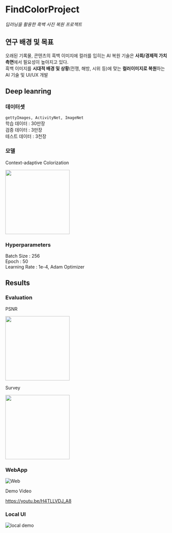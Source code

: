 # FindColorProject

_딥러닝을 활용한 흑백 사진 복원 프로젝트_
</br>

## 연구 배경 및 목표

오래된 기록물, 콘텐츠의 흑백 이미지에 컬러를 입히는 AI 복원 기술은 **사회/경제적 가치 측면**에서 필요성이 높아지고 있다.</br>
흑백 이미지를 **시대적 배경 및 상황**(전쟁, 해방, 시위 등)에 맞는 **컬러이미지로 복원**하는 AI 기술 및 UI/UX 개발


## Deep leanring

### 데이터셋

`gettyImages, ActivityNet, ImageNet`</br>
학습 데이터 : 30만장</br>
검증 데이터 : 3만장</br>
테스트 데이터 : 3천장</br>

### 모델

Context-adaptive Colorization

<img src="https://user-images.githubusercontent.com/86578246/210068754-be027cfb-3295-4863-ba00-8a9795f87a22.png" height="200px">

### Hyperparameters

Batch Size : 256</br>
Epoch : 50</br>
Learning Rate : 1e-4, Adam Optimizer</br>

## Results

### Evaluation

PSNR

<img src="https://user-images.githubusercontent.com/86578246/210068936-c32232f0-b4d8-4bde-97f9-c66f60f5cc8c.png" height="200px">

Survey

<img src="https://user-images.githubusercontent.com/86578246/210068975-bd801f39-0873-4e32-a169-6433b57d7a71.png" height="200px">

### WebApp

![Web](https://user-images.githubusercontent.com/86578246/210068862-2632dfac-04df-472b-9da5-5bc3835701e8.png)

Demo Video

<https://youtu.be/H4TLLVDJ_A8>

### Local UI

![local demo](https://user-images.githubusercontent.com/86578246/210069274-8d27236e-6379-42e2-b5c4-11a12a8ffaa0.gif)

